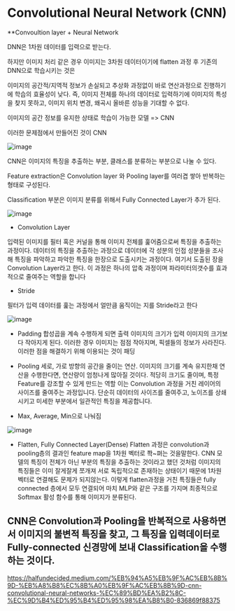 # Convolutional Neural Network (CNN)

**Convoultion layer + Neural Network

DNN은 1차원 데이터를 입력으로 받는다. 

하지만 이미지 처리 같은 경우 이미지는 3차원 데이터이기에 flatten 과정 후 기존의 DNN으로 학습시키는 것은

이미지의 공간적/지역적 정보가 손실되고 추상화 과정없이 바로 연산과정으로 진행하기에 학습의 효율성이 낮다.
즉, 이미지 전체를 하나의 데이터로 입력하기에 이미지의 특성을 찾지 못하고, 이미지 위치 변경, 왜곡시 올바른 성능을 기대할 수 없다.

이미지의 공간 정보를 유지한 상태로 학습이 가능한 모델 => CNN

이러한 문제점에서 만들어진 것이 CNN 

![image](https://user-images.githubusercontent.com/76649707/150454229-f7456199-21cb-4c03-8f2b-6e66f52284ac.png)

CNN은 이미지의 특징을 추출하는 부분, 클래스를 분류하는 부분으로 나눌 수 있다.

Feature extraction은 Convolution layer 와 Pooling layer를 여러겹 쌓아 반복하는 형태로 구성된다.

Classification 부분은 이미지 분류를 위해서 Fully Connected Layer가 추가 된다. 


![image](https://user-images.githubusercontent.com/76649707/150454671-b3a2a757-34d2-4149-9657-b1c7a742242e.png)

* Convolution Layer

입력된 이미지를 필터 혹은 커널을 통해 이미지 전체를 훑어줌으로써 특징을 추출하는 과정이다. 
데이터의 특징을 추출하는 과정으로 데이터에 각 성분의 인접 성분들을 조사해 특징을 파악하고 파악한 특징을 한장으로 도출시키는 과정이다. 
여기서 도출된 장을 Convolution Layer라고 한다. 이 과정은 하나의 압축 과정이며 파라미터의갯수를 효과적으로 줄여주는 역할을 합니다

* Stride 

필터가 입력 데이터를 훑는 과정에서 얼만큼 움직이는 지를 Stride라고 한다



![image](https://user-images.githubusercontent.com/76649707/150458121-504d4026-273e-476f-a8f1-cb754986c568.png)

* Padding
합성곱을 계속 수행하게 되면 출력 이미지의 크기가 입력 이미지의 크기보다 작아지게 된다.
이러한 경우 이미지는 점점 작아지며, 픽셀들의 정보가 사라진다. 이러한 점을 해결하기 위해 이용되는 것이 패딩


* Pooling
세로, 가로 방향의 공간을 줄이는 연산.
이미지의 크기를 계속 유지한채 연산을 수행한다면, 연산량이 엄청나게 많아질 것이다.
적당히 크기도 줄이며, 특정 Feature를 강조할 수 있게 만드는 역할 
이는 Convolution 과정을 거친 레이어의 사이즈를 줄여주는 과정입니다.
단순히 데이터의 사이즈를 줄여주고, 노이즈를 상쇄시키고 미세한 부분에서 일관적인 특징을 제공합니다.

- Max, Average, Min으로 나눠짐 

![image](https://user-images.githubusercontent.com/76649707/150459543-9fff1c37-9c2c-4923-8664-2124d1f13692.png)


* Flatten, Fully Connected Layer(Dense)
Flatten 과정은 convolution과 pooling층의 결과인 feature map을 1차원 벡터로 쫙~펴는 것을말한다. CNN 모델의 특징이 전체가 아닌 부분의 특징을 추출하는 것이라고 했던 것처럼 이미지의 특징들은 이미 잘게잘게 쪼개져 서로 독립적으로 존재하는 상태이기 때문에 1차원 벡터로 연결해도 문제가 되지않는다.
이렇게 flatten과정을 거친 특징들은 fully connected 층에서 모두 연결되어 마치 MLP와 같은 구조를 가지며 최종적으로 Softmax 활성 함수를 통해 이미지가 분류된다.



## CNN은 Convolution과 Pooling을 반복적으로 사용하면서 이미지의 불변적 특징을 찾고, 그 특징을 입력데이터로 Fully-connected 신경망에 보내 Classification을 수행하는 것이다.


https://halfundecided.medium.com/%EB%94%A5%EB%9F%AC%EB%8B%9D-%EB%A8%B8%EC%8B%A0%EB%9F%AC%EB%8B%9D-cnn-convolutional-neural-networks-%EC%89%BD%EA%B2%8C-%EC%9D%B4%ED%95%B4%ED%95%98%EA%B8%B0-836869f88375


